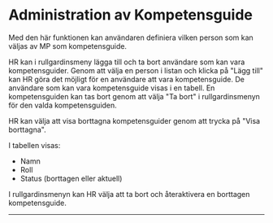 # Administration av Kompetensguide

Med den här funktionen kan användaren definiera vilken person som kan väljas av MP som kompetensguide.

HR kan i rullgardinsmeny lägga till och ta bort användare som kan vara kompetensguider. Genom att välja en person i listan och klicka på "Lägg till" kan HR göra det möjligt för en användare att vara kompetensguide. De användare som kan vara kompetensguide visas i en tabell. En kompetensguiden kan tas bort genom att välja "Ta bort" i rullgardinsmenyn för den valda kompetensguiden.

HR kan välja att visa borttagna kompetensguider genom att trycka på "Visa borttagna".

I tabellen visas:

- Namn
- Roll
- Status (borttagen eller aktuell)

I rullgardinsmenyn kan HR välja att ta bort och återaktivera en borttagen kompetensguide.

---------------
